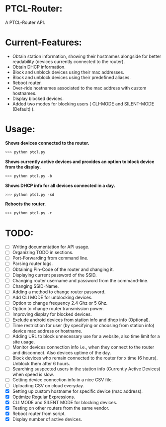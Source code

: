 # PTCL-Router:

A PTCL-Router API.

# Current-Features:

- Obtain station information, showing their hostnames alongside for better readability (devices currently connected to the router).
- Obtain DHCP information.
- Block and unblock devices using their mac addresses.
- Block and unblock devices using their predefined aliases.
- Reboot router.
- Over-ride hostnames associated to the mac address with custom hostnames.
- Display blocked devices.
- Added two modes for blocking users ( CLI-MODE and SILENT-MODE (Default) ).

# Usage:

**Shows devices connected to the router.**

```python
>>> python ptcl.py
```

**Shows currently active devices and provides an option to block device from the display.**

```python
>>> python ptcl.py -b
```

**Shows DHCP info for all devices connected in a day.**

```python
>>> python ptcl.py -sd
```

**Reboots the router.**

```python
>>> python ptcl.py -r
```

# TODO:

- [ ] Writing documentation for API usage.
- [ ] Organizing TODO in sections.
- [ ] Port-Forwarding from command line.
- [ ] Parsing router logs.
- [ ] Obtaining Pin-Code of the router and changing it.
- [ ] Displaying current password of the SSID.
- [ ] Changing router username and password from the command-line.
- [ ] Changing SSID-Name.
- [ ] Adding a method to change router password.
- [ ] Add CLI MODE for unblocking devices.
- [ ] Option to change frequency 2.4 Ghz or 5 Ghz.
- [ ] Option to change router transmission power.
- [ ] Improving display for blocked devices.
- [ ] Exclude android devices from station info and dhcp info (Optional).
- [ ] Time restriction for user (by specifying or choosing from station info) device mac address or hostname.
- [ ] Adding URL to block unnecessary use for a website, also time limit for a site usage.
- [ ] Monitor devices connection info i.e., when they connect to the router and disconnect. Also devices uptime of the day.
- [ ] Block devices who remain connected to the router for x time (6 hours). Unblock them after 6 hours.
- [ ] Searching suspected users in the station info (Currently Active Devices) when speed is slow.
- [ ] Getting device connection info in a nice CSV file.
- [ ] Uploading CSV on cloud everyday.
- [X] Setting up custom hostname for specific device (mac address).
- [X] Optimize Regular Expressions.
- [X] CLI MODE and SILENT MODE for blocking devices.
- [X] Testing on other routers from the same vendor.
- [X] Reboot router from script.
- [X] Display number of active devices.
